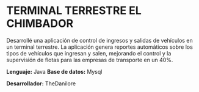 # TERMINAL TERRESTRE EL CHIMBADOR
Desarrollé una aplicación de control de ingresos y salidas de vehículos en un terminal terrestre. La aplicación genera reportes automáticos sobre los tipos de vehículos que ingresan y salen, mejorando el control y la supervisión de flotas para las empresas de transporte en un 40%. 

**Lenguaje:** Java
**Base de datos:** Mysql

**Desarrollador:**
TheDanilore
